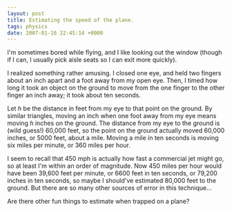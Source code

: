 ```yaml
---
layout: post
title: Estimating the speed of the plane.
tags: physics
date: 2007-01-16 22:45:14 +0000
---
```


I'm sometimes bored while flying, and I like looking out the window (though if I can, I usually pick aisle seats so I can exit more quickly).

I realized something rather amusing.  I closed one eye, and held two fingers about an inch apart and a foot away from my open eye.  Then, I timed how long it took an object on the ground to move from the one finger to the other finger an inch away; it took about ten seconds.

Let $h$ be the distance in feet from my eye to that point on the ground.  By similar triangles, moving an inch when one foot away from my eye means moving $h$ inches on the ground.  The distance from my eye to the ground is (wild guess!) 60,000 feet, so the point on the ground actually moved 60,000 inches, or 5000 feet, about a mile.  Moving a mile in ten seconds is moving six miles per minute, or 360 miles per hour.

I seem to recall that 450 mph is actually how fast a commercial jet might go, so at least I'm within an order of magnitude.  Now 450 miles per hour would have been 39,600 feet per minute, or 6600 feet in ten seconds, or 79,200 inches in ten seconds, so maybe I should've estimated 80,000 feet to the ground.  But there are so many other sources of error in this technique...

Are there other fun things to estimate when trapped on a plane?

